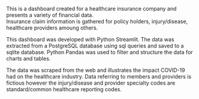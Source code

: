 This is a dashboard created for a healthcare insurance company and presents a variety of financial data.  
Insurance claim information is gathered for policy holders, injury/disease, healthcare providers amoung others.

This dashboard was developed with Python Streamlit.  The data was extracted from a PostgreSQL database using
sql queries and saved to a sqlite database.  Python Pandas was used to filter and structure the data for charts
and tables.

The data was scraped from the web and illustrates the impact COVID-19 had on the healthcare industry.  Data referring
to members and providers is fictious however the injury/disease and provider specialty codes are standard/common
healthcare reporting codes.
